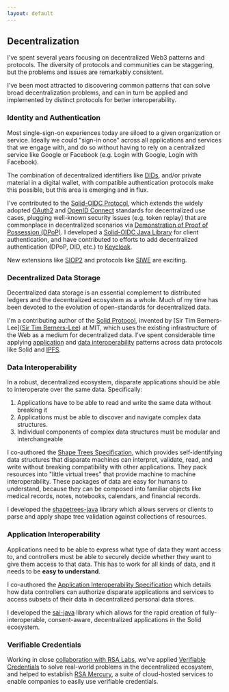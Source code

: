 ```yaml
---
layout: default
---
```


## Decentralization

I've spent several years focusing on decentralized Web3 patterns and protocols. 
The diversity of protocols and communities can be staggering, but the problems
and issues are remarkably consistent.

I've been most attracted to discovering common patterns that can
solve broad decentralization problems, and can in turn be applied and
implemented by distinct protocols for better interoperability.

### Identity and Authentication

Most single-sign-on experiences today are siloed to a given organization or
service. Ideally we could "sign-in once" across all applications and services that 
we engage with, and do so without having to rely on a centralized 
service like Google or Facebook (e.g. Login with Google, Login with Facebook).

The combination of decentralized identifiers like [DIDs](https://www.w3.org/TR/did-core/),
and/or private material in a digital wallet, with compatible authentication protocols 
make this possible, but this area is emerging and in flux.

I've contributed to the [Solid-OIDC Protocol](https://solid.github.io/solid-oidc/), 
which extends the widely adopted [OAuth2](https://www.rfc-editor.org/rfc/rfc6749) and 
[OpenID Connect](https://openid.net/specs/openid-connect-core-1_0.html) standards
for decentralized use cases, plugging well-known security issues (e.g. token replay)
that are commonplace in decentralized scenarios via 
[Demonstration of Proof of Possession (DPoP)](https://datatracker.ietf.org/doc/html/draft-ietf-oauth-dpop). 
I developed a [Solid-OIDC Java Library](https://github.com/janeirodigital/sai-authentication-java) for client authentication, and
have contributed to efforts to add decentralized authentication (DPoP, DID, etc.) 
to [Keycloak](https://keycloak.org). 

New extensions like [SIOP2](https://openid.net/specs/openid-connect-self-issued-v2-1_0.html)
and protocols like [SIWE](https://eips.ethereum.org/EIPS/eip-4361) are
exciting.

### Decentralized Data Storage

Decentralized data storage is an essential complement to distributed ledgers and
the decentralized ecosystem as a whole. Much of my time has been devoted to
the evolution of open-standards for decentralized data.

I'm a contributing author of the [Solid Protocol](https://solidproject.org/TR/protocol),
invented by [Sir Tim Berners-Lee]([Sir Tim Berners-Lee](https://www.w3.org/People/Berners-Lee/)) 
at MIT, which uses the existing infrastructure of the 
Web as a medium for decentralized data. I've spent considerable time applying
[application](#application-interoperability) and [data interoperability](#data-interoperability) 
patterns across data protocols like Solid and [IPFS](https://ipfs.io).

### Data Interoperability

In a robust, decentralized ecosystem, disparate applications should be able
to interoperate over the same data. Specifically:

1. Applications have to be able to read and write the same data without breaking it
2. Applications must be able to discover and navigate complex data structures.
3. Individual components of complex data structures must be modular and interchangeable

I co-authored the [Shape Trees Specification](https://shapetrees.org/TR/specification),
which provides self-identifying data structures that disparate machines can interpret, 
validate, read, and write without breaking compatibility with other applications.
They pack resources into "little virtual trees" that provide machine to machine 
interoperability. These packages of data are easy for humans to understand, 
because they can be composed into familiar objects like medical records, notes, 
notebooks, calendars, and financial records. 

I developed the 
[shapetrees-java](https://github.com/janeirodigital/shapetrees-java)
library which allows servers or clients to parse and apply shape tree validation
against collections of resources.

### Application Interoperability

Applications need to be able to express what type of data
they want access to, and controllers must be able to securely decide whether
they want to give them access to that data. This has to work for all kinds of
data, and it needs to be <b>easy to understand</b>.

I co-authored the 
[Application Interoperability Specification](https://solid.github.io/data-interoperability-panel/specification/)
which details how data controllers can authorize disparate applications and
services to access subsets of their data in decentralized personal data stores.

I developed the
[sai-java](https://github.com/janeirodigital/sai-java)
library which allows for the rapid creation of fully-interoperable, consent-aware,
decentralized applications in the Solid ecosystem.

### Verifiable Credentials

Working in close [collaboration with RSA Labs](https://www.janeirodigital.com/blog/new-partnership-brings-enterprise-security-to-the-decentralized-web/),
we've applied [Verifiable Credentials](https://www.w3.org/TR/vc-data-model/) to
solve real-world problems in the decentralized ecosystem, and helped to establish
[RSA Mercury](https://mercury.rsalabs.com/), a suite of cloud-hosted services
to enable companies to easily use verifiable credentials.

